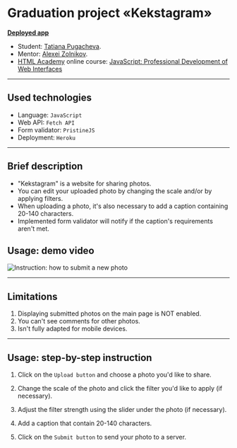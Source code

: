 # Graduation project «Kekstagram»

**[Deployed app](https://kekstagram.herokuapp.com/)**

* Student: [Tatiana Pugacheva](https://up.htmlacademy.ru/javascript/27/user/1892769).
* Mentor: [Alexei Zolnikov](https://htmlacademy.ru/profile/id870391).
* [HTML Academy](https://htmlacademy.ru/) online course: [JavaScript: Professional Development of Web Interfaces](https://htmlacademy.ru/intensive/javascript)

---

## Used technologies

* Language: `JavaScript`
* Web API: `Fetch API`
* Form validator: `PristineJS`
* Deployment: `Heroku`

---
## Brief description

* "Kekstagram" is a website for sharing photos.
* You can edit your uploaded photo by changing the scale and/or by applying filters.
* When uploading a photo, it's also necessary to add a caption containing 20-140 characters.
* Implemented form validator will notify if the caption's requirements aren't met.

## Usage: demo video

![Instruction: how to submit a new photo](gif/usage-demo.gif)

---
## Limitations
1. Displaying submitted photos on the main page is NOT enabled.
2. You can't see comments for other photos.
3. Isn't fully adapted for mobile devices.

---

## Usage: step-by-step instruction

1. Click on the `Upload button` and choose a photo you'd like to share.

2. Change the scale of the photo and click the filter you'd like to apply (if necessary).

3. Adjust the filter strength using the slider under the photo (if necessary).

4. Add a caption that contain 20-140 characters.

5. Click on the `Submit button` to send your photo to a server.
